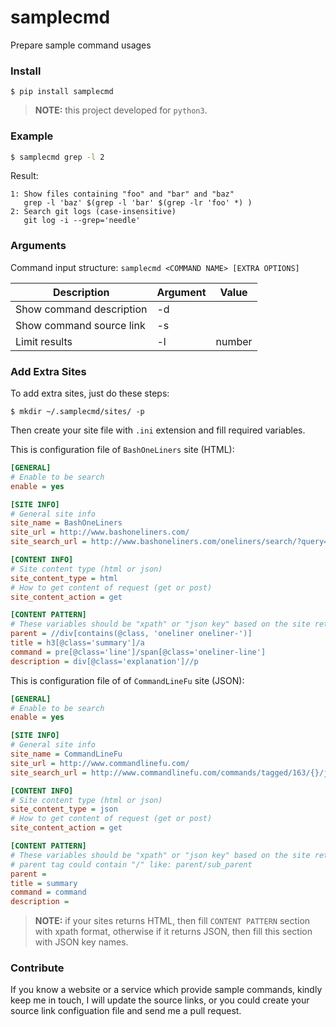 # samplecmd
Prepare sample command usages

### Install

```shell
$ pip install samplecmd
```

> **NOTE:** this project developed for `python3`.

### Example

```bash
$ samplecmd grep -l 2
```

Result:

```
1: Show files containing "foo" and "bar" and "baz"
   grep -l 'baz' $(grep -l 'bar' $(grep -lr 'foo' *) )
2: Search git logs (case-insensitive)
   git log -i --grep='needle'
```

### Arguments

Command input structure: `samplecmd <COMMAND NAME> [EXTRA OPTIONS]`

| Description              | Argument | Value  |
| ------------------------ | -------- | ------ |
| Show command description | -d       |        |
| Show command source link | -s       |        |
| Limit results            | -l       | number |

### Add Extra Sites
To add extra sites, just do these steps:

```shell
$ mkdir ~/.samplecmd/sites/ -p
```

Then create your site file with `.ini` extension and fill required variables.

This is configuration file of `BashOneLiners` site (HTML):

```ini
[GENERAL]
# Enable to be search
enable = yes

[SITE INFO]
# General site info
site_name = BashOneLiners
site_url = http://www.bashoneliners.com/
site_search_url = http://www.bashoneliners.com/oneliners/search/?query={}

[CONTENT INFO]
# Site content type (html or json)
site_content_type = html
# How to get content of request (get or post)
site_content_action = get

[CONTENT PATTERN]
# These variables should be "xpath" or "json key" based on the site returned content
parent = //div[contains(@class, 'oneliner oneliner-')]
title = h3[@class='summary']/a
command = pre[@class='line']/span[@class='oneliner-line']
description = div[@class='explanation']//p
```

This is configuration file of of `CommandLineFu` site (JSON):

```ini
[GENERAL]
# Enable to be search
enable = yes

[SITE INFO]
# General site info
site_name = CommandLineFu
site_url = http://www.commandlinefu.com/
site_search_url = http://www.commandlinefu.com/commands/tagged/163/{}/json

[CONTENT INFO]
# Site content type (html or json)
site_content_type = json
# How to get content of request (get or post)
site_content_action = get

[CONTENT PATTERN]
# These variables should be "xpath" or "json key" based on the site returned content
# parent tag could contain "/" like: parent/sub_parent
parent =
title = summary
command = command
description =
```

> **NOTE:** if your sites returns HTML, then fill `CONTENT PATTERN` section with xpath format, otherwise if it returns JSON, then fill this section with JSON key names.


### Contribute
If you know a website or a service which provide sample commands, kindly keep me in touch, I will update 
the source links, or you could create your source link configuation file and send me a pull request.